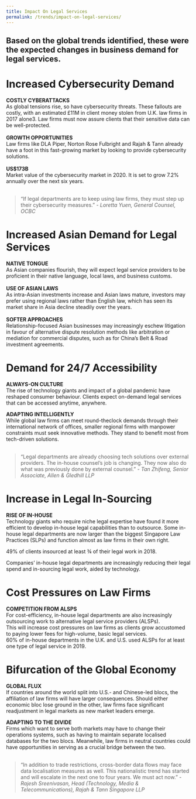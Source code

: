 ```yaml
---
title: Impact On Legal Services
permalink: /trends/impact-on-legal-services/
---
```

## Based on the global trends identified, these were the expected changes in business demand for legal services.

# Increased Cybersecurity Demand <br>
**COSTLY CYBERATTACKS** <br>
As global tensions rise, so have cybersecurity threats. These fallouts are costly, with an estimated £11M in client money stolen from U.K. law firms in 2017 alone3. Law firms must now assure clients that their sensitive data can be well-protected. <br> <br>
**GROWTH OPPORTUNITIES** <br>
Law firms like DLA Piper, Norton Rose Fulbright and Rajah & Tann already have a foot in this fast-growing market by looking to provide cybersecurity solutions. <br> <br>
**US$173B**<br>
Market value of the cybersecurity market in 2020. It is set to grow 7.2% annually over the next six years. <br> <br>

> “If legal departments are to keep using law firms, they must step up their cybersecurity measures.” - *Loretta Yuen, General Counsel, OCBC*

# Increased Asian Demand for Legal Services <br>

**NATIVE TONGUE** <br>
As Asian companies flourish, they will expect legal service providers to be proficient in their native language, local laws, and business customs. <br> <br>
**USE OF ASIAN LAWS** <br>
As intra-Asian investments increase and Asian laws mature, investors may prefer using regional laws rather than English law, which has seen its market share in Asia decline steadily over the years. <br> <br>
**SOFTER APPROACHES** <br>
Relationship-focused Asian businesses may increasingly eschew litigation in favour of alternative dispute resolution methods like arbitration or mediation for commercial disputes, such as for China’s Belt & Road investment agreements. <br>

# Demand for 24/7 Accessibility <br>
**ALWAYS-ON CULTURE** <br>
The rise of technology giants and impact of a global pandemic have reshaped consumer behaviour. Clients expect on-demand legal services that can be accessed anytime, anywhere. <br>

**ADAPTING INTELLIGENTLY** <br>
While global law firms can meet round-theclock demands through their international network of offices, smaller regional firms with manpower constraints must seek innovative methods. They stand to benefit most from tech-driven solutions. <br> <br>

> “Legal departments are already choosing tech solutions over external providers. The in-house counsel’s job is changing. They now also do what was previously done by external counsel.” - *Tan Zhifeng, Senior Associate, Allen & Gledhill LLP*

# Increase in Legal In-Sourcing <br>
**RISE OF IN-HOUSE**<br>
Technology giants who require niche legal expertise have found it more efficient to develop in-house legal capabilities than to outsource. Some in-house legal departments are now larger than the biggest Singapore Law Practices (SLPs) and function almost as law firms in their own right. <br>

49% of clients insourced at least ¾ of their legal work in 2018. <br>

Companies’ in-house legal departments are increasingly reducing their legal spend and in-sourcing legal work, aided by technology. <br>

# Cost Pressures on Law Firms <br>
**COMPETITION FROM ALSPS** <br>
For cost-efficiency, in-house legal departments are also increasingly outsourcing work to alternative legal service providers (ALSPs). <br>
This will increase cost pressures on law firms as clients grow accustomed to paying lower fees for high-volume, basic legal services. <br>
60% of in-house departments in the U.K. and U.S. used ALSPs for at least one type of legal service in 2019. <br>

# Bifurcation of the Global Economy <br>
**GLOBAL FLUX** <br>
If countries around the world split into U.S.- and Chinese-led blocs, the affiliation of law firms will have larger consequences. Should either economic bloc lose ground in the other, law firms face significant readjustment in legal markets as new market leaders emerge. <br>
 
**ADAPTING TO THE DIVIDE**<br>
Firms which want to serve both markets may have to change their operations systems, such as having to maintain separate localised databases for the two blocs. Meanwhile, law firms in neutral countries could have opportunities in serving as a crucial bridge between the two.<br> <br>

> “In addition to trade restrictions, cross-border data flows may face data localisation measures as well. This nationalistic trend has started and will escalate in the next one to four years. We must act now.” - *Rajesh Sreenivasan, Head (Technology, Media & Telecommunications), Rajah & Tann Singapore LLP*
